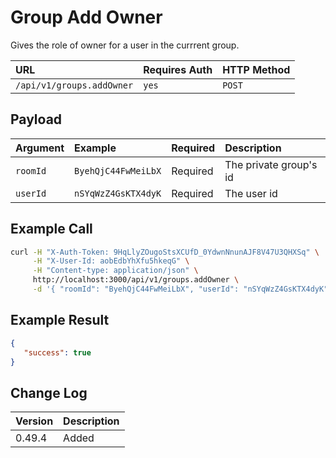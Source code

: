 # Group Add Owner
Gives the role of owner for a user in the currrent group.

| URL | Requires Auth | HTTP Method |
| :--- | :--- | :--- |
| `/api/v1/groups.addOwner` | `yes` | `POST` |

## Payload

| Argument | Example | Required | Description |
| :--- | :--- | :--- | :--- |
| `roomId` | `ByehQjC44FwMeiLbX` | Required | The private group's id |
| `userId` | `nSYqWzZ4GsKTX4dyK` | Required | The user id |

## Example Call
```bash
curl -H "X-Auth-Token: 9HqLlyZOugoStsXCUfD_0YdwnNnunAJF8V47U3QHXSq" \
     -H "X-User-Id: aobEdbYhXfu5hkeqG" \
     -H "Content-type: application/json" \
     http://localhost:3000/api/v1/groups.addOwner \
     -d '{ "roomId": "ByehQjC44FwMeiLbX", "userId": "nSYqWzZ4GsKTX4dyK" }'
```

## Example Result
```json
{
   "success": true
}
```

## Change Log

| Version | Description |
| :--- | :--- |
| 0.49.4 | Added |

